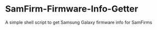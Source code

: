 # SamFirm-Firmware-Info-Getter
A simple shell script to get Samsung Galaxy firmware info for SamFirms
